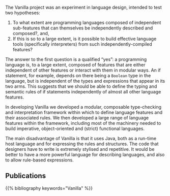 <!--
.. title: Vanilla
.. slug: vanilla
.. date:  2020-06-17 16:43:17 UTC+01:00
.. tags: java, programming, compiler, interpreter
.. category: development
.. link: 
.. description: 
.. type: text
-->

The Vanilla project was an experiment in language design, intended to
test two hypotheses:

1. To what extent are programming languages composed of independent
    sub-features that can themselves be independently described and
    composed?, and,
2. If this is so to a large extent, is it possible to build effective
    language tools (specifically interpreters) from such
    independently-compiled features?

The answer to the first question is a qualified “yes”: a programming
language is, to a large extent, composed of features that are either
independent of other features or interact with them in modular
ways. An if statement, for example, depends on there being a `Boolean`
type in the language, but is independent of the types and expressions
that appear in its two arms. This suggests that we should be able to
define the typing and semantic rules of if statements independently of
almost all other language features.

In developing Vanilla we developed a modular, composable type-checking
and interpretation framework within which to define language features
and their associated rules. We then developed a large range of
language features within the framework, including most of the
machinery needed to build imperative, object-oriented and (strict)
functional languages.

The main disadvantage of Vanilla is that it uses Java, both as a
run-time host language and for expressing the rules and
structures. The code that designers have to write is extremely
stylised and repetitive. It would be better to have a more powerful
language for describing languages, and also to allow rule-based
expressions.


Publications
------------

{{% bibliography keywords="Vanilla" %}}
